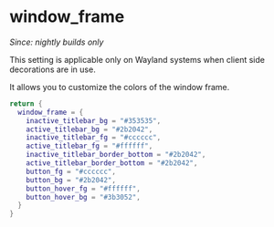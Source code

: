 # window_frame

*Since: nightly builds only*

This setting is applicable only on Wayland systems when client side decorations are in use.

It allows you to customize the colors of the window frame.

```lua
return {
  window_frame = {
    inactive_titlebar_bg = "#353535",
    active_titlebar_bg = "#2b2042",
    inactive_titlebar_fg = "#cccccc",
    active_titlebar_fg = "#ffffff",
    inactive_titlebar_border_bottom = "#2b2042",
    active_titlebar_border_bottom = "#2b2042",
    button_fg = "#cccccc",
    button_bg = "#2b2042",
    button_hover_fg = "#ffffff",
    button_hover_bg = "#3b3052",
  }
}
```
